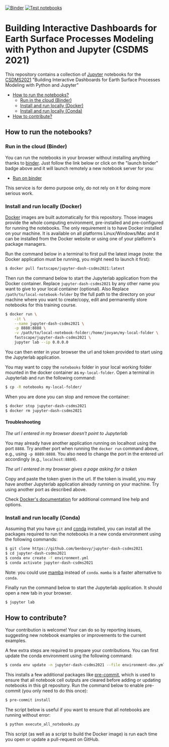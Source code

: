 [![Binder](https://mybinder.org/badge_logo.svg)](https://mybinder.org/v2/gh/benbovy/jupyter-dash-csdms2021/main?urlpath=lab)
[![Test notebooks](https://github.com/benbovy/jupyter-dash-csdms2021/workflows/Test%20notebooks/badge.svg)](https://github.com/benbovy/jupyter-dash-csdms2021/actions)

# Building Interactive Dashboards for Earth Surface Processes Modeling with Python and Jupyter (CSDMS 2021)

This repository contains a collection of [Jupyter](http://jupyter.org/)
notebooks for the [CSDMS2021](https://csdms.colorado.edu/wiki/Form:Annualmeeting2021)
"Building Interactive Dashboards for Earth Surface Processes Modeling with Python and Jupyter"

- [How to run the notebooks?](#how-to-run-the-notebooks)
    - [Run in the cloud (Binder)](#run-in-the-cloud-binder)
    - [Install and run locally (Docker)](#install-and-run-locally-docker)
    - [Install and run locally (Conda)](#install-and-run-locally-conda)
- [How to contribute?](#how-to-contribute)

## How to run the notebooks?

### Run in the cloud (Binder)

You can run the notebooks in your browser without installing anything thanks to
[binder](https://mybinder.org/). Just follow the link below or click on the
"launch binder" badge above and it will launch remotely a new notebook server
for you:

- [Run on binder](https://mybinder.org/v2/gh/benbovy/jupyter-dash-csdms2021/main?urlpath=lab)

This service is for demo purpose only, do not rely on it for doing more serious
work.

### Install and run locally (Docker)

[Docker](https://www.docker.com/) images are built automatically for this
repository. Those images provide the whole computing environment, pre-installed
and pre-configured for running the notebooks. The only requirement is to
have Docker installed on your machine. It is available on all platforms
Linux/Windows/Mac and it can be installed from the Docker website or using one
of your platform's package managers.

Run the command below in a terminal to first pull the latest image (note: the
Docker application must be running, you might need to launch it first):

```bash
$ docker pull fastscape/jupyter-dash-csdms2021:latest
```

Then run the command below to start the Jupyterlab application from the Docker
container. Replace `jupyter-dash-csdms2021` by any other name you want to
give to your local container (optional). Also Replace
`/path/to/local-notebook-folder` by the full path to the directory on your
machine where you want to create/copy, edit and permanently store notebooks for
this training course.

```bash
$ docker run \
    -it \
    --name jupyter-dash-csdms2021 \
    -p 8888:8888 \
    -v /path/to/local-notebook-folder:/home/jovyan/my-local-folder \
    fastscape/jupyter-dash-csdms2021 \
    jupyter lab --ip 0.0.0.0
```

You can then enter in your browser the url and token provided to start using the
Jupyterlab application.

You may want to copy the `notebooks` folder in your local working folder mounted
in the docker container as `my-local-folder`. Open a terminal in Jupyterlab and
run the following command:

```bash
$ cp -R notebooks my-local-folder/
```

When you are done you can stop and remove the container:

``` bash
$ docker stop jupyter-dash-csdms2021
$ docker rm jupyter-dash-csdms2021
```

#### Troubleshooting

*The url I entered in my browser doesn't point to Jupyterlab*

You may already have another application running on localhost using the port
`8888`. Try another port when running the `docker run` command above, e.g.,
using `-p 8889:8888`. You also need to change the port in the entered url
accordingly (e.g., `localhost:8889`).

*The url I entered in my browser gives a page asking for a token*

Copy and paste the token given in the url. If the token is invalid, you may have
another Jupyterlab application already running on your machine. Try using
another port as described above.

Check [Docker's documentation](https://docs.docker.com/) for additional command
line help and options.

### Install and run locally (Conda)

Assuming that you have `git` and [conda](https://conda.io/docs/index.html)
installed, you can install all the packages required to run the notebooks in a
new conda environment using the following commands:

```bash
$ git clone https://github.com/benbovy/jupyter-dash-csdms2021
$ cd jupyter-dash-csdms2021
$ conda env create -f environment.yml
$ conda activate jupyter-dash-csdms2021
```

Note: you could use [mamba](https://github.com/mamba-org/mamba) instead of
`conda`. `mamba` is a faster alternative to `conda`.

Finally run the command below to start the Jupyterlab application. It should
open a new tab in your browser.

```bash
$ jupyter lab
```

## How to contribute?

Your contribution is welcome! Your can do so by reporting issues, suggesting new
notebook examples or improvements to the current examples.

A few extra steps are required to prepare your contributions. You can first
update the conda environment using the following command:

```bash
$ conda env update -n jupyter-dash-csdms2021 --file environment-dev.yml 
```

This installs a few additional packages like
[pre-commit](https://pre-commit.com/), which is used to ensure that all notebook
cell outputs are cleared before adding or updating notebooks in this git
repository. Run the command below to enable pre-commit (you only need to do this
once):

```bash
$ pre-commit install
```

The script below is useful if you want to ensure that all notebooks are running
without error:

```bash
$ python execute_all_notebooks.py
```

This script (as well as a script to build the Docker image) is run each time you
open or update a pull-request on GitHub.
